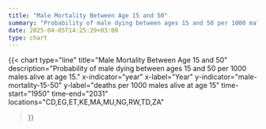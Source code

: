 ```yaml
---
title: "Male Mortality Between Age 15 and 50"
summary: "Probability of male dying between ages 15 and 50 per 1000 males alive at age 15"
date: 2025-04-05T14:25:29+03:00
type: chart
---
```


{{< chart
    type="line"
    title="Male Mortality Between Age 15 and 50"
    description="Probability of male dying between ages 15 and 50 per 1000 males alive at age 15."
    x-indicator="year"
    x-label="Year"
    y-indicator="male-mortality-15-50"
    y-label="deaths per 1000 males alive at age 15"
    time-start="1950"
    time-end="2031"
    locations="CD,EG,ET,KE,MA,MU,NG,RW,TD,ZA"
>}}
